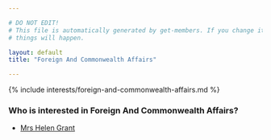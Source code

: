 ```yaml
---

# DO NOT EDIT!
# This file is automatically generated by get-members. If you change it, bad
# things will happen.

layout: default
title: "Foreign And Commonwealth Affairs"

---
```


{% include interests/foreign-and-commonwealth-affairs.md %}

### Who is interested in Foreign And Commonwealth Affairs?


* [Mrs Helen Grant](/members/mrs-helen-grant.html)
